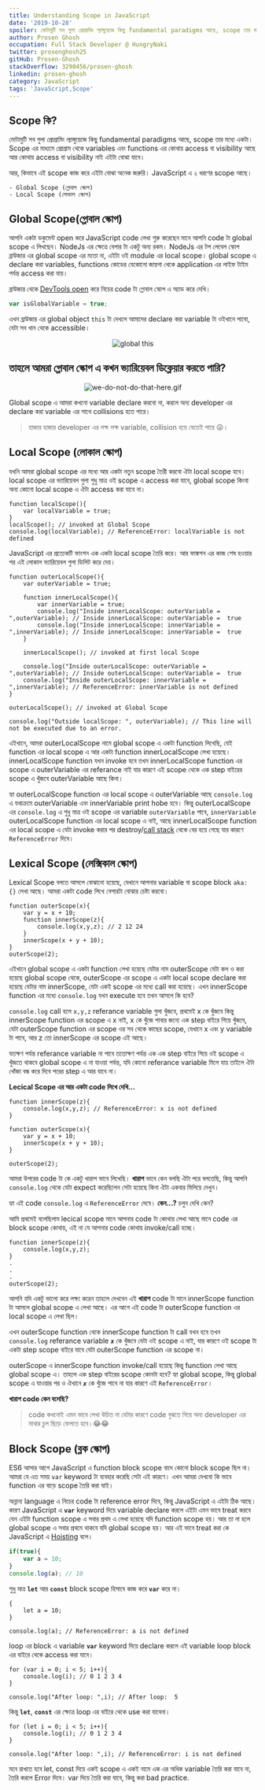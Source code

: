 ```yaml
---
title: Understanding Scope in JavaScript
date: '2019-10-28'
spoiler: মোটামুটি সব গুলা প্রোগ্রামিং ল্যাঙ্গুয়েজে কিছু fundamental paradigms আছে, scope তার মধ্যে একটা। Scope এর মাধ্যমে প্রোগ্রাম থেকে variables এবং functions এর কোথায় access বা visibility আছে আর কোথায় access বা visibility নাই এইটা বোঝা যাবে।
author: Prosen Ghosh
occupation: Full Stack Developer @ HungryNaki
twitter: prosenghosh25
gitHub: Prosen-Ghosh
stackOverflow: 3290456/prosen-ghosh
linkedin: prosen-ghosh
category: JavaScript
tags: 'JavaScript,Scope'
---
```


## Scope কি?

মোটামুটি সব গুলা প্রোগ্রামিং ল্যাঙ্গুয়েজে কিছু fundamental paradigms আছে, scope তার মধ্যে একটা। Scope এর মাধ্যমে প্রোগ্রাম থেকে variables এবং functions এর কোথায় access বা visibility আছে আর কোথায় access বা visibility নাই এইটা বোঝা যাবে। 

আর, কিভাবে এই scope কাজ করে এইটা বোঝা অনেক জরুরি। JavaScript এ ২ ধরণের scope আছে।

	- Global Scope (গ্লোবাল স্কোপ)
	- Local Scope (লোকাল স্কোপ)

## Global Scope(গ্লোবাল স্কোপ)

আপনি একটা ডকুমেন্ট open করে JavaScript code লেখা শুরু করেছেন মানে আপনি code টা global scope এ লিখছেন। NodeJs এর ক্ষেত্রে বেপার টা একটু অন্য রকম। NodeJs এর টপ লেবেল স্কোপ ব্রাউজার এর global scope এর মতো না, এইটা ওই module এর local scope। global scope এ declare করা variables, functions কোডের যেকোনো জায়গা থেকে application এর লাইফ টাইম পর্যন্ত access করা যায়। 

ব্রাউজার থেকে [DevTools open] করে নিচের code টা গ্লোবাল স্কোপ এ অ্যাড করে দেখি। 

```js
var isGlobalVariable = true;
```
এখন ব্রাউজার এর global object `this` টা দেখলে আমাদের declare করা variable টা ওইখানে পাবো, যেটা সব খান থেকে accessible।

<p align="center">
  <img src="./global-this.gif" alt="global this" />
</p>


## তাহলে আমরা গ্লোবাল স্কোপ এ কখন ভ্যারিয়েবল ডিক্লেয়ার করতে পারি?

<p align="center">
  <img src="./we-do-not-do-that-here.gif" alt="we-do-not-do-that-here.gif" />
</p>
<!-- !["we-do-not-do-that-here.gif"](./we-do-not-do-that-here.gif) -->

Global scope এ আমরা কখনো variable declare করবো না, করলে অন্য developer এর declare করা variable এর সাথে collisions হতে পারে। 
> হাজার হাজার developer এর লক্ষ লক্ষ variable, collision হয়ে যেতেই পারে 😜। 


## Local Scope (লোকাল স্কোপ) 

যখনি আমরা global scope এর মধ্যে আর একটা নতুন scope তৈরী করবো ঐটা local scope হবে। local scope এর ভ্যারিয়েবল গুলা শুধু মাত্র ওই scope এ access করা যাবে, global scope কিংবা অন্য কোনো local scope এ ঐটা access করা যাবে না। 

```js{5}
function localScope(){
	var localVariable = true;
}
localScope(); // invoked at Global Scope
console.log(localVariable); // ReferenceError: localVariable is not defined
```

JavaScript এর প্রত্যেকটি ফাংশন এক একটা local scope তৈরি করে। আর ফাঙ্কশন এর কাজ শেষ হওয়ার পর এই লোকাল ভ্যারিয়েবল গুলা ডিলিট করে দেয়। 

```js{13,18}
function outerLocalScope(){
	var outerVariable = true;
	
	function innerLocalScope(){
		var innerVariable = true;
		console.log("Inside innerLocalScope: outerVariable = ",outerVariable); // Inside innerLocalScope: outerVariable =  true
		console.log("Inside innerLocalScope: innerVariable = ",innerVariable); // Inside innerLocalScope: innerVariable =  true
	}

	innerLocalScope(); // invoked at first local Scope

	console.log("Inside outerLocalScope: outerVariable = ",outerVariable); // Inside outerLocalScope: outerVariable =  true
	console.log("Inside outerLocalScope: innerVariable = ",innerVariable); // ReferenceError: innerVariable is not defined
}

outerLocalScope(); // invoked at Global Scope

console.log("Outside localScope: ", outerVariable); // This line will not be executed due to an error.
```

এইখানে, আমরা outerLocalScope নামে global scope এ একটা function লিখেছি, যেই function এর local scope এ আর একটা function innerLocalScope লেখা হয়েছে। innerLocalScope function যখন invoke হবে তখন innerLocalScope function এর scope এ outerVariable এর referance নাই যার কারণে এই scope থেকে এক step বাইরের scope এ খুঁজবে outerVariable আছে কিনা।

হ্যা outerLocalScope function এর local scope এ outerVariable আছে `console.log` এ যথাক্রমে outerVariable এবং innerVariable print hobe হবে। কিন্তু outerLocalScope এর `console.log` এ শুধু মাত্র ওই scope এর variable `outerVariable` পাবে, `innerVariable` outerLocalScope function এর local scope এ নাই, আছে innerLocalScope function এর local scope এ যেটা invoke করার পর destroy/[call stack] থেকে বের হয়ে গেছে যার কারণে `ReferenceError` দিবে। 

## Lexical Scope (লেক্সিকাল স্কোপ)

Lexical Scope বলতে আসলে বোঝানো হয়েছে, যেখানে আপনার variable বা scope block `aka: {}` লেখা আছে। আমরা একটা code লিখে বেপারটা বোঝার চেষ্টা করবো। 

```js{4}
function outerScope(x){
	var y = x + 10;
	function innerScope(z){
		console.log(x,y,z); // 2 12 24
	}
	innerScope(x + y + 10);
}
outerScope(2);
```
এইখানে global scope এ একটা function লেখা হয়েছে যেটার নাম outerScope যেটা কল ও করা হয়েছে global scope থেকে, outerScope এর scope এ একটা local scope declare করা হয়েছে যেটার নাম innerScope, যেটা একই scope এর মধ্যে call করা হয়েছে। এখন innerScope function এর মধ্যে `console.log` যখন execute হবে তখন আসলে কি হবে?

`console.log` call হলে `x,y,z` referance variable গুলা খুঁজবে, প্রথমেই x কে খুঁজবে কিন্তু innerScope function এর scope এ x নাই, x কে খুঁজে পাবার জন্যে এক step বাইরে গিয়ে খুঁজবে, যেটা outerScope function এর scope ওর সব থেকে কাছের scope, যেখানে x এবং y variable টা পাবে, আর z তো innerScope এর scope এই আছে।

যতক্ষণ পর্যন্ত referance variable না পাবে ততোক্ষণ পর্যন্ত এক এক step বাইরে গিয়ে ওই scope এ খুঁজতে থাকবে global scope এ না যাওয়া পর্যন্ত, যদি কোনো referance variable মিলে যায় তাইলে ঐটা খোঁজা বন্ধ করে দিবে পরের step এ আর যাবে না। 

**Lecical Scope এর আর একটা code লিখে দেখি...**

```js{2}
function innerScope(z){
	console.log(x,y,z); // ReferenceError: x is not defined
}

function outerScope(x){
	var y = x + 10;
	innerScope(x + y + 10);
}

outerScope(2);
```
আমরা উপরের code টা কে একটু খারাপ ভাবে লিখেছি। **খারাপ** ভাবে কেন বলছি ঐটা পরে বলতেছি, কিন্তু আপনি `console.log` থেকে যেটা expect করেছিলেন সেটা হয়েছে কিনা ঐটা একবার মিলিয়ে দেখুন। 

হ্যা এই code `console.log` এ `ReferenceError` দেবে। **কেন...?** চলুন দেখি কেন?

আমি প্রথমেই বলেছিলাম lecical scope মানে আপনার code টা কোথায় লেখা আছে মানে code এর block scope কোথায়, এই না যে আপনার code কোথায় invoke/call হচ্ছে। 

```js{1,2,3}
function innerScope(z){
	console.log(x,y,z);
}
.
.
.
outerScope(2);
```
আপনি যদি একটু ভালো করে লক্ষ্য করেন তাহলে দেখবেন এই **খারাপ** code টা মানে innerScope function টা আসলে global scope এ লেখা আছে। এর আগে এই code টা  outerScope function এর local scope এ লেখা ছিল।  

এখন outerScope function থেকে innerScope function টা call যখন হবে তখন `console.log` referance variable ***`x`*** কে খুঁজবে যেটা ওই scope এ নাই, যার কারণে ওই scope টা একটা step scope বাইরে যাবে যেটা outerScope  function এর scope না।

outerScope এ innerScope function invoke/call হয়েছে কিন্তু function লেখা আছে global scope এ। তাহলে এক step বাইরের scope কোনটা হবে? হ্যা global scope, কিন্তু  global scope এ যাওয়ার পর ও ঐখানে ***`x`*** কে খুঁজে পাবে না যার কারণে এই `ReferenceError`।

**খারাপ code কেন বলেছি?**
> code কখনোই এমন ভাবে লেখা উচিত না যেটার কারণে code বুঝতে গিয়ে অন্য developer এর মাথার চুল ছিড়ে ফেলতে হবে।😂😂


## Block Scope (ব্লক স্কোপ)

ES6 আসার আগে JavaScript এ function block scope বাদে কোনো block scope ছিল না। আমরা যে এত সময় `var` keyword টা ব্যবহার করেছি সেটা এই কারণে। এখন আমরা দেখবো কি ভাবে function এর বাড়ে scope তৈরি করা যাই।

অন্নান্য language এ নিচের code টা reference error দিবে, কিন্তু JavaScript এ এইটা ঠিক আছে। কারণ JavaScript এ **`var`** keyword দিয়ে variable declare করলে এইটা এমন ভাবে treat করবে যেন এইটা function scope এ সবার প্রথম এ লেখা হয়েছে যদি function scope হয়। আর তা না হলে global scope এ সবার প্রথমে থাকবে যদি global scope হয়। আর এই ভাবে treat করা কে JavaScript এ [Hoisting] বলে।   

```js
if(true){
	var a = 10;
}
console.log(a); // 10
```

শুধু মাত্র **`let`** আর **`const`** block scope হিসাবে কাজ করে **`var`** করে না। 

```js{2,5}
{
	let a = 10;
}

console.log(a); // ReferenceError: a is not defined
```
loop এর block এ variable **`var`** keyword দিয়ে declare করলে এই variable loop block এর বাইরে থেকে access করা যাবে। 

```js{5}
for (var i = 0; i < 5; i++){
	console.log(i); // 0 1 2 3 4
}

console.log("After loop: ",i); // After loop:  5
```

কিন্তু **`let`**, **`const`** এর ক্ষেত্রে loop এর বাইরে থেকে use করা যাবেনা। 

```js{5}
for (let i = 0; i < 5; i++){
	console.log(i); // 0 1 2 3 4
}

console.log("After loop: ",i); // ReferenceError: i is not defined
```

মনে রাখতে হবে let, const দিয়ে একই scope এ একই নামে এক এর অধিক variable তৈরি করা যাবে না, তৈরি করলে Error দিবে। var দিয়ে তৈরি করা যাবে, কিন্তু করা bad practice.

[DevTools open]: <https://developers.google.com/web/tools/chrome-devtools/open>
[Hoisting]: </javascript/what-is-hoisting>
[call stack]: <https://developer.mozilla.org/en-US/docs/Glossary/Call_stack>